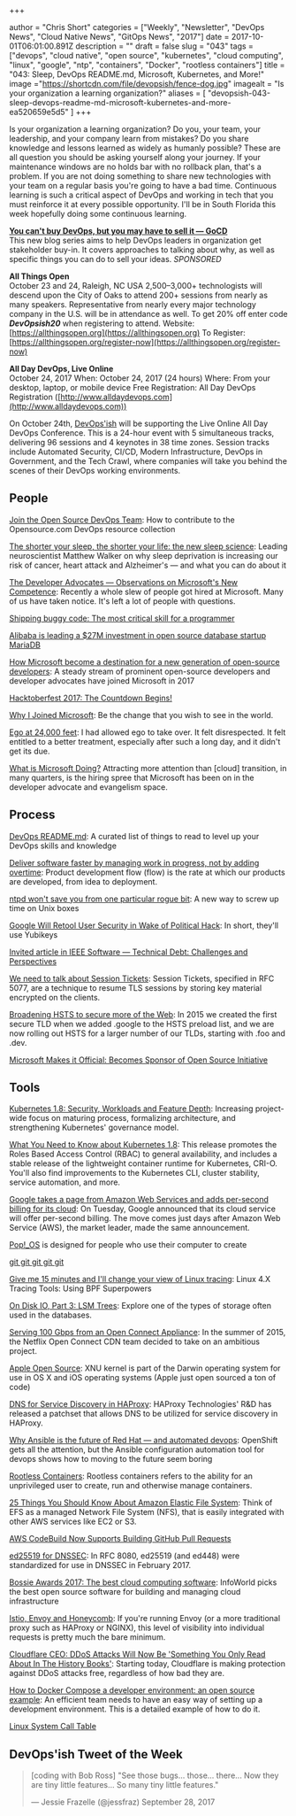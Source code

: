 +++

author = "Chris Short"
categories = ["Weekly", "Newsletter", "DevOps News", "Cloud Native News", "GitOps News", "2017"]
date = 2017-10-01T06:01:00.891Z
description = ""
draft = false
slug = "043"
tags = ["devops", "cloud native", "open source", "kubernetes", "cloud computing", "linux", "google", "ntp", "containers", "Docker", "rootless containers"]
title = "043: Sleep, DevOps README.md, Microsoft, Kubernetes, and More!"
image ="https://shortcdn.com/file/devopsish/fence-dog.jpg"
imagealt = "Is your organization a learning organization?"
aliases = [
    "devopsish-043-sleep-devops-readme-md-microsoft-kubernetes-and-more-ea520659e5d5"
]
+++

Is your organization a learning organization? Do you, your team, your leadership, and your company learn from mistakes? Do you share knowledge and lessons learned as widely as humanly possible? These are all question you should be asking yourself along your journey. If your maintenance windows are no holds bar with no rollback plan, that's a problem. If you are not doing something to share new technologies with your team on a regular basis you're going to have a bad time. Continuous learning is such a critical aspect of DevOps and working in tech that you must reinforce it at every possible opportunity. I'll be in South Florida this week hopefully doing some continuous learning.

[**You can't buy DevOps, but you may have to sell it — GoCD**](https://www.gocd.org/tags/selling-devops.html?utm_campaign=sell_devops&utm_medium=newsletter_ad&utm_source=devopsish_newsletter&utm_content=sell_devops_series&utm_term=)  
This new blog series aims to help DevOps leaders in organization get stakeholder buy-in. It covers approaches to talking about why, as well as specific things you can do to sell your ideas. *SPONSORED*

**All Things Open**  
October 23 and 24, Raleigh, NC USA
2,500–3,000+ technologists will descend upon the City of Oaks to attend 200+ sessions from nearly as many speakers. Representative from nearly every major technology company in the U.S. will be in attendance as well.
To get 20% off enter code ***DevOpsish20*** when registering to attend.
Website: [https://allthingsopen.org](https://allthingsopen.org)
To Register: [https://allthingsopen.org/register-now](https://allthingsopen.org/register-now)

**All Day DevOps, Live Online**  
October 24, 2017
When: October 24, 2017 (24 hours)
Where: From your desktop, laptop, or mobile device
Free Registration: All Day DevOps Registration ([http://www.alldaydevops.com](http://www.alldaydevops.com))

On October 24th, [DevOps'ish](https://devopsish.com/) will be supporting the Live Online All Day DevOps Conference. This is a 24-hour event with 5 simultaneous tracks, delivering 96 sessions and 4 keynotes in 38 time zones. Session tracks include Automated Security, CI/CD, Modern Infrastructure, DevOps in Government, and the Tech Crawl, where companies will take you behind the scenes of their DevOps working environments.


## People

[Join the Open Source DevOps Team](https://opensource.com/devops-team): How to contribute to the Opensource.com DevOps resource collection

[The shorter your sleep, the shorter your life: the new sleep science](https://www.theguardian.com/lifeandstyle/2017/sep/24/why-lack-of-sleep-health-worst-enemy-matthew-walker-why-we-sleep): Leading neuroscientist Matthew Walker on why sleep deprivation is increasing our risk of cancer, heart attack and Alzheimer's — and what you can do about it

[The Developer Advocates — Observations on Microsoft's New Competence](http://blog.adron.me/articles/the-developer-advocate-observations-of-microsofts-new-competence/): Recently a whole slew of people got hired at Microsoft. Many of us have taken notice. It's left a lot of people with questions.

[Shipping buggy code: The most critical skill for a programmer](http://codingismycraft.com/index.php/2017/09/27/shipping-buggy-code-the-most-critical-skill-for-a-programmer/)

[Alibaba is leading a $27M investment in open source database startup MariaDB](https://techcrunch.com/2017/09/29/alibaba-mariadb/)

[How Microsoft become a destination for a new generation of open-source developers](https://www.geekwire.com/2017/microsoft-become-destination-new-generation-open-source-developers/): A steady stream of prominent open-source developers and developer advocates have joined Microsoft in 2017

[Hacktoberfest 2017: The Countdown Begins!](https://blog.digitalocean.com/hacktoberfest-2017/)

[Why I Joined Microsoft](https://erikstmartin.com/post/why-i-joined-microsoft/): Be the change that you wish to see in the world.

[Ego at 24,000 feet](https://medium.com/@jboursiquot/ego-at-24-000-feet-6ac4e1a5b4f0): I had allowed ego to take over. It felt disrespected. It felt entitled to a better treatment, especially after such a long day, and it didn't get its due.

[What is Microsoft Doing?](http://redmonk.com/sogrady/2017/09/28/microsoft-hiring/) Attracting more attention than [cloud] transition, in many quarters, is the hiring spree that Microsoft has been on in the developer advocate and evangelism space.

## Process

[DevOps README.md](https://chrisshort.net/devops-readme.md/): A curated list of things to read to level up your DevOps skills and knowledge

[Deliver software faster by managing work in progress, not by adding overtime](https://developers.soundcloud.com/blog/deliver-software-faster-by-managing-work-in-progress-not-by-adding-overtime): Product development flow (flow) is the rate at which our products are developed, from idea to deployment.

[ntpd won't save you from one particular rogue bit](http://rachelbythebay.com/w/2017/09/27/2153/): A new way to screw up time on Unix boxes

[Google Will Retool User Security in Wake of Political Hack](https://www.bloomberg.com/news/articles/2017-09-29/google-is-said-to-retool-user-security-in-wake-of-political-hack): In short, they'll use Yubikeys

[Invited article in IEEE Software — Technical Debt: Challenges and Perspectives](https://www.kitchensoap.com/2017/09/26/invited-article-in-ieee-software-technical-debt-challenges-and-perspectives/)

[We need to talk about Session Tickets](https://blog.filippo.io/we-need-to-talk-about-session-tickets/): Session Tickets, specified in RFC 5077, are a technique to resume TLS sessions by storing key material encrypted on the clients.

[Broadening HSTS to secure more of the Web](https://security.googleblog.com/2017/09/broadening-hsts-to-secure-more-of-web.html): In 2015 we created the first secure TLD when we added .google to the HSTS preload list, and we are now rolling out HSTS for a larger number of our TLDs, starting with .foo and .dev.

[Microsoft Makes it Official: Becomes Sponsor of Open Source Initiative](https://opensource.org/node/901)

## Tools

[Kubernetes 1.8: Security, Workloads and Feature Depth](http://blog.kubernetes.io/2017/09/kubernetes-18-security-workloads-and.html): Increasing project-wide focus on maturing process, formalizing architecture, and strengthening Kubernetes' governance model.

[What You Need to Know about Kubernetes 1.8](https://www.redhat.com/en/blog/what-you-need-know-about-kubernetes-18): This release promotes the Roles Based Access Control (RBAC) to general availability, and includes a stable release of the lightweight container runtime for Kubernetes, CRI-O. You'll also find improvements to the Kubernetes CLI, cluster stability, service automation, and more.

[Google takes a page from Amazon Web Services and adds per-second billing for its cloud](http://www.businessinsider.com/google-cloud-matches-amazon-web-services-with-per-second-billing-2017-9): On Tuesday, Google announced that its cloud service will offer per-second billing. The move comes just days after Amazon Web Service (AWS), the market leader, made the same announcement.

[Pop!_OS](https://system76.com/pop) is designed for people who use their computer to create

[git git git git git](http://caiustheory.com/git-git-git-git-git/)

[Give me 15 minutes and I'll change your view of Linux tracing](https://youtu.be/GsMs3n8CB6g): Linux 4.X Tracing Tools: Using BPF Superpowers

[On Disk IO, Part 3: LSM Trees](https://medium.com/@ifesdjeen/on-disk-io-part-3-lsm-trees-8b2da218496f): Explore one of the types of storage often used in the databases.

[Serving 100 Gbps from an Open Connect Appliance](https://medium.com/netflix-techblog/serving-100-gbps-from-an-open-connect-appliance-cdb51dda3b99): In the summer of 2015, the Netflix Open Connect CDN team decided to take on an ambitious project.

[Apple Open Source](https://opensource.apple.com/): XNU kernel is part of the Darwin operating system for use in OS X and iOS operating systems (Apple just open sourced a ton of code)

[DNS for Service Discovery in HAProxy](https://www.haproxy.com/blog/dns-service-discovery-haproxy/): HAProxy Technologies' R&D has released a patchset that allows DNS to be utilized for service discovery in HAProxy.

[Why Ansible is the future of Red Hat — and automated devops](https://www.infoworld.com/article/3228171/devops/why-ansible-is-the-future-of-red-hatand-automated-devops.html): OpenShift gets all the attention, but the Ansible configuration automation tool for devops shows how to moving to the future seem boring

[Rootless Containers](https://rootlesscontaine.rs/): Rootless containers refers to the ability for an unprivileged user to create, run and otherwise manage containers.

[25 Things You Should Know About Amazon Elastic File System](https://hackernoon.com/25-things-you-should-know-about-amazon-elastic-file-system-2023255303ea): Think of EFS as a managed Network File System (NFS), that is easily integrated with other AWS services like EC2 or S3.

[AWS CodeBuild Now Supports Building GitHub Pull Requests](https://aws.amazon.com/about-aws/whats-new/2017/09/aws-codebuild-now-supports-building-github-pull-requests/)

[ed25519 for DNSSEC](https://ed25519.nl/): In RFC 8080, ed25519 (and ed448) were standardized for use in DNSSEC in February 2017.

[Bossie Awards 2017: The best cloud computing software](https://www.infoworld.com/article/3227920/cloud-computing/bossie-awards-2017-the-best-cloud-computing-software.html): InfoWorld picks the best open source software for building and managing cloud infrastructure

[Istio, Envoy and Honeycomb](https://honeycomb.io/blog/2017/09/istio-envoy-and-honeycomb/): If you're running Envoy (or a more traditional proxy such as HAProxy or NGINX), this level of visibility into individual requests is pretty much the bare minimum.

[Cloudflare CEO: DDoS Attacks Will Now Be 'Something You Only Read About In The History Books'](https://motherboard.vice.com/en_us/article/59dd5q/cloudflare-ceo-ddos-attacks-will-now-be-something-you-only-read-about-in-the-history-books): Starting today, Cloudflare is making protection against DDoS attacks free, regardless of how bad they are.

[How to Docker Compose a developer environment: an open source example](http://danlebrero.com/2017/09/25/how-do-docker-compose-development-environement/): An efficient team needs to have an easy way of setting up a development environment. This is a detailed example of how to do it.

[Linux System Call Table](http://thevivekpandey.github.io/posts/2017-09-25-linux-system-calls.html)

## DevOps'ish Tweet of the Week

> [coding with Bob Ross]
> "See those bugs... those... there... Now they are tiny little features... So many tiny little features."
>
> — Jessie Frazelle (@jessfraz) September 28, 2017

